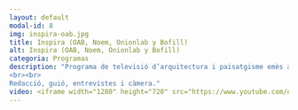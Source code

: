 ```yaml
---
layout: default
modal-id: 8
img: inspira-oab.jpg
title: Inspira (OAB, Noem, Onionlab y Bofill)
alt: Inspira (OAB, Noem, Onionlab y Bofill)
categoria: Programas
description: "Programa de televisió d’arquitectura i paisatgisme emès a La2 Catalunya.
<br><br>
Redacció, guió, entrevistes i càmera."
video: <iframe width="1280" height="720" src="https://www.youtube.com/embed/MgBXnnsLNsM" title="YouTube video player" frameborder="0" allow="accelerometer; autoplay; clipboard-write; encrypted-media; gyroscope; picture-in-picture" allowfullscreen></iframe>
---
```

